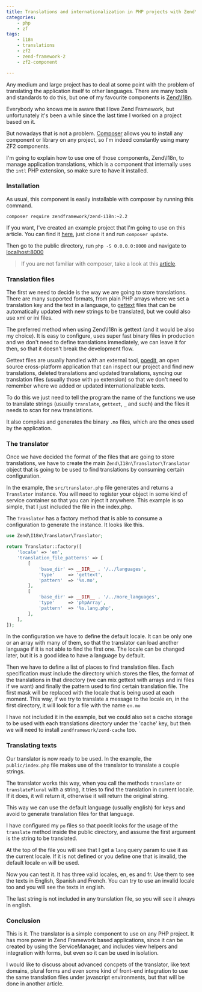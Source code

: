 ```yaml
---
title: Translations and internationalization in PHP projects with Zend\I18n
categories:
    - php
    - zf
tags:
    - i18n
    - translations
    - zf2
    - zend-framework-2
    - zf2-component

---
```


Any medium and large project has to deal at some point with the problem of translating the application itself to other languages. There are many tools and standards to do this, but one of my favourite components is [Zend\I18n](https://zf2.readthedocs.org/en/latest/modules/zend.i18n.translating.html).

Everybody who knows me is aware that I love Zend Framework, but unfortunately it's been a while since the last time I worked on a project based on it.

But nowadays that is not a problem. [Composer](https://getcomposer.org/) allows you to install any component or library on any project, so I'm indeed constantly using many ZF2 components.

I'm going to explain how to use one of those components, Zend\I18n, to manage application translations, which is a component that internally uses the `intl` PHP extension, so make sure to have it installed.

### Installation

As usual, this component is easily installable with composer by running this command.

    composer require zendframework/zend-i18n:~2.2

If you want, I've created an example project that I'm going to use on this article. You can find it [here](https://github.com/acelaya-blog/internationalization), just clone it and run `composer update`.

Then go to the public directory, run `php -S 0.0.0.0:8000` and navigate to <a href="http://localhost:8000" target="_blank">localhost:8000</a>

<blockquote>If you are not familiar with composer, take a look at this <a href="/2014/07/19/dependency-management-and-autoloading-in-php-projects-with-composer/">article</a>.
</blockquote>

### Translation files

The first we need to decide is the way we are going to store translations. There are many supported formats, from plain PHP arrays where we set a translation key and the text in a language, to [gettext](https://www.gnu.org/software/gettext/) files that can be automatically updated with new strings to be translated, but we could also use xml or ini files.

The preferred method when using Zend\I18n is gettext (and it would be also my choice). It is easy to configure, uses super fast binary files in production and we don't need to define translations immediately, we can leave it for then, so that it doesn't break the development flow.

Gettext files are usually handled with an external tool, [poedit](https://poedit.net/), an open source cross-platform application that can inspect our project and find new translations, deleted translations and updated translations, syncing our translation files (usually those with `po` extension) so that we don't need to remember where we added or updated internationalizable texts.

To do this we just need to tell the program the name of the functions we use to translate strings (usually `translate`, `gettext`, `_` and such) and the files it needs to scan for new translations.
 
It also compiles and generates the binary `.mo` files, which are the ones used by the application.

### The translator

Once we have decided the format of the files that are going to store translations, we have to create the main `Zend\I18n\Translator\Translator` object that is going to be used to find translations by consuming certain configuration.

In the example, the `src/translator.php` file generates and returns a `Translator` instance. You will need to register your object in some kind of service container so that you can inject it anywhere. This example is so simple, that I just included the file in the index.php.
 
The `Translator` has a factory method that is able to consume a configuration to generate the instance. It looks like this.

```php
use Zend\I18n\Translator\Translator;

return Translator::factory([
    'locale' => 'en',
    'translation_file_patterns' => [
        [
            'base_dir' => __DIR__ . '/../languages',
            'type'     => 'gettext',
            'pattern'  => '%s.mo',
        ],
        [
            'base_dir' => __DIR__ . '/../more_languages',
            'type'     => 'phpArray',
            'pattern'  => '%s.lang.php',
        ],
    ],
]);
```

In the configuration we have to define the default locale. It can be only one or an array with many of them, so that the translator can load another language if it is not able to find the first one. The locale can be changed later, but it is a good idea to have a language by default.

Then we have to define a list of places to find translation files. Each specification must include the directory which stores the files, the format of the translations in that directory (we can mix gettext with arrays and ini files if we want) and finally the pattern used to find certain translation file. The first mask will be replaced with the locale that is being used at each moment. This way, if we try to translate a message to the locale en, in the first directory, it will look for a file with the name `en.mo`

I have not included it in the example, but we could also set a cache storage to be used with each translations directory under the 'cache' key, but then we will need to install `zendframework/zend-cache` too.

### Translating texts

Our translator is now ready to be used. In the example, the `public/index.php` file makes use of the translator to translate a couple strings.

The translator works this way, when you call the methods `translate` or `translatePlural` with a string, it tries to find the translation in current locale. If it does, it will return it, otherwise it will return the original string.

This way we can use the default language (usually english) for keys and avoid to generate translation files for that language.

I have configured my `po` files so that poedit looks for the usage of the `translate` method inside the public directory, and assume the first argument is the string to be translated.

At the top of the file you will see that I get a `lang` query param to use it as the current locale. If it is not defined or you define one that is invalid, the default locale `en` will be used.

Now you can test it. It has three valid locales, en, es and fr. Use them to see the texts in English, Spanish and French. You can try to use an invalid locale too and you will see the texts in english.

The last string is not included in any translation file, so you will see it always in english.

### Conclusion

This is it. The translator is a simple component to use on any PHP project. It has more power in Zend Framework based applications, since it can be created by using the ServiceManager, and includes view helpers and integration with forms, but even so it can be used in isolation.

I would like to discuss about advanced concpets of the translator, like text domains, plural forms and even some kind of front-end integration to use the same translation files under javascript environments, but that will be done in another article.
